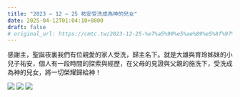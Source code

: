 ```yaml
---
title: "2023 – 12 – 25 祐安受洗成為神的兒女"
date: 2025-04-12T01:04:10+0800
draft: false
# original_url: https://cmtc.tw/2023-12-25-%e7%a5%90%e5%ae%89%e5%8f%97%e6%b4%97%e6%88%90%e7%82%ba%e7%a5%9e%e7%9a%84%e5%85%92%e5%a5%b3
---
```



感謝主，聖誕夜裏我們有位親愛的家人受洗，歸主名下。就是大雄與育玲姊妹的小兒子祐安，個人有一段時間的探索與經歷，在父母的見證與父親的施洗下，受洗成為神的兒女，將一切榮耀歸給神！

![](/images/祐安受洗1.jpg)
![](/images/祐安受洗2.jpg)
![](/images/祐安受洗3.jpg)